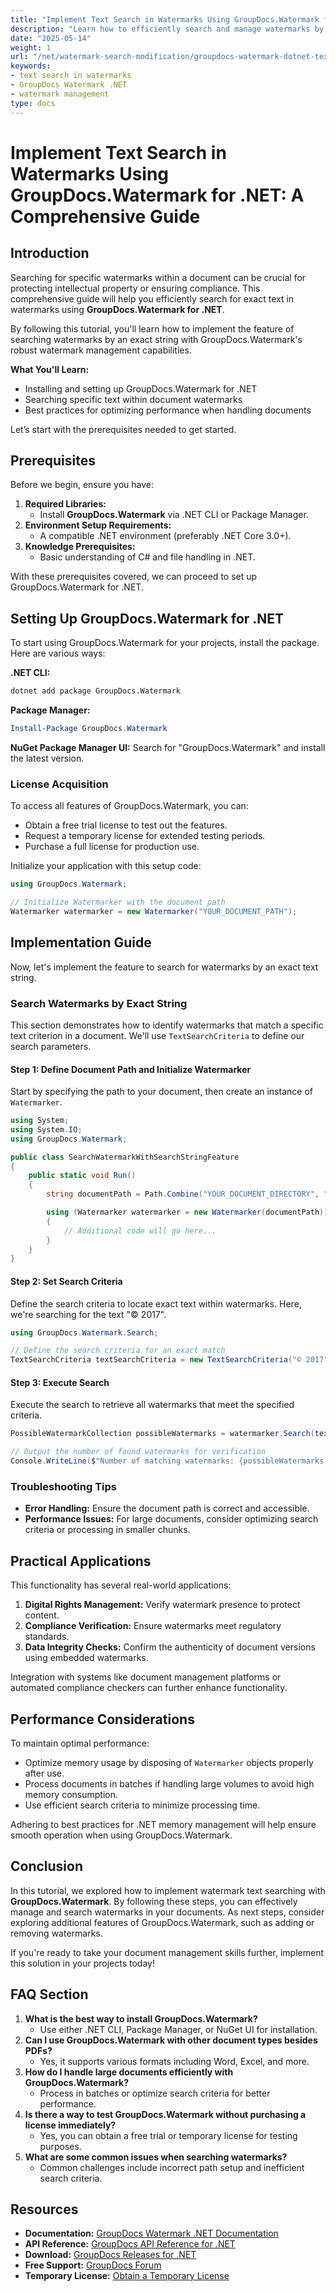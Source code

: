 ```yaml
---
title: "Implement Text Search in Watermarks Using GroupDocs.Watermark for .NET&#58; A Comprehensive Guide"
description: "Learn how to efficiently search and manage watermarks by exact text using GroupDocs.Watermark for .NET. This guide covers installation, setup, and practical applications."
date: "2025-05-14"
weight: 1
url: "/net/watermark-search-modification/groupdocs-watermark-dotnet-text-search/"
keywords:
- text search in watermarks
- GroupDocs Watermark .NET
- watermark management
type: docs
---
```

# Implement Text Search in Watermarks Using GroupDocs.Watermark for .NET: A Comprehensive Guide

## Introduction

Searching for specific watermarks within a document can be crucial for protecting intellectual property or ensuring compliance. This comprehensive guide will help you efficiently search for exact text in watermarks using **GroupDocs.Watermark for .NET**.

By following this tutorial, you'll learn how to implement the feature of searching watermarks by an exact string with GroupDocs.Watermark's robust watermark management capabilities.

**What You'll Learn:**
- Installing and setting up GroupDocs.Watermark for .NET
- Searching specific text within document watermarks
- Best practices for optimizing performance when handling documents

Let’s start with the prerequisites needed to get started.

## Prerequisites

Before we begin, ensure you have:
1. **Required Libraries:**
   - Install **GroupDocs.Watermark** via .NET CLI or Package Manager.
2. **Environment Setup Requirements:**
   - A compatible .NET environment (preferably .NET Core 3.0+).
3. **Knowledge Prerequisites:**
   - Basic understanding of C# and file handling in .NET.

With these prerequisites covered, we can proceed to set up GroupDocs.Watermark for .NET.

## Setting Up GroupDocs.Watermark for .NET

To start using GroupDocs.Watermark for your projects, install the package. Here are various ways:

**.NET CLI:**
```bash
dotnet add package GroupDocs.Watermark
```

**Package Manager:**
```powershell
Install-Package GroupDocs.Watermark
```

**NuGet Package Manager UI:**
Search for "GroupDocs.Watermark" and install the latest version.

### License Acquisition
To access all features of GroupDocs.Watermark, you can:
- Obtain a free trial license to test out the features.
- Request a temporary license for extended testing periods.
- Purchase a full license for production use.

Initialize your application with this setup code:
```csharp
using GroupDocs.Watermark;

// Initialize Watermarker with the document path
Watermarker watermarker = new Watermarker("YOUR_DOCUMENT_PATH");
```

## Implementation Guide

Now, let's implement the feature to search for watermarks by an exact text string.

### Search Watermarks by Exact String
This section demonstrates how to identify watermarks that match a specific text criterion in a document. We'll use `TextSearchCriteria` to define our search parameters.

#### Step 1: Define Document Path and Initialize Watermarker
Start by specifying the path to your document, then create an instance of `Watermarker`.
```csharp
using System;
using System.IO;
using GroupDocs.Watermark;

public class SearchWatermarkWithSearchStringFeature
{
    public static void Run()
    {
        string documentPath = Path.Combine("YOUR_DOCUMENT_DIRECTORY", "InDocumentPdf.pdf");

        using (Watermarker watermarker = new Watermarker(documentPath))
        {
            // Additional code will go here...
        }
    }
}
```
#### Step 2: Set Search Criteria
Define the search criteria to locate exact text within watermarks. Here, we're searching for the text "© 2017".
```csharp
using GroupDocs.Watermark.Search;

// Define the search criteria for an exact match
TextSearchCriteria textSearchCriteria = new TextSearchCriteria("© 2017");
```
#### Step 3: Execute Search
Execute the search to retrieve all watermarks that meet the specified criteria.
```csharp
PossibleWatermarkCollection possibleWatermarks = watermarker.Search(textSearchCriteria);

// Output the number of found watermarks for verification
Console.WriteLine($"Number of matching watermarks: {possibleWatermarks.Count}");
```
### Troubleshooting Tips
- **Error Handling:** Ensure the document path is correct and accessible.
- **Performance Issues:** For large documents, consider optimizing search criteria or processing in smaller chunks.

## Practical Applications
This functionality has several real-world applications:
1. **Digital Rights Management:** Verify watermark presence to protect content.
2. **Compliance Verification:** Ensure watermarks meet regulatory standards.
3. **Data Integrity Checks:** Confirm the authenticity of document versions using embedded watermarks.

Integration with systems like document management platforms or automated compliance checkers can further enhance functionality.

## Performance Considerations
To maintain optimal performance:
- Optimize memory usage by disposing of `Watermarker` objects properly after use.
- Process documents in batches if handling large volumes to avoid high memory consumption.
- Use efficient search criteria to minimize processing time.

Adhering to best practices for .NET memory management will help ensure smooth operation when using GroupDocs.Watermark.

## Conclusion
In this tutorial, we explored how to implement watermark text searching with **GroupDocs.Watermark**. By following these steps, you can effectively manage and search watermarks in your documents. As next steps, consider exploring additional features of GroupDocs.Watermark, such as adding or removing watermarks.

If you're ready to take your document management skills further, implement this solution in your projects today!

## FAQ Section
1. **What is the best way to install GroupDocs.Watermark?**
   - Use either .NET CLI, Package Manager, or NuGet UI for installation.
2. **Can I use GroupDocs.Watermark with other document types besides PDFs?**
   - Yes, it supports various formats including Word, Excel, and more.
3. **How do I handle large documents efficiently with GroupDocs.Watermark?**
   - Process in batches or optimize search criteria for better performance.
4. **Is there a way to test GroupDocs.Watermark without purchasing a license immediately?**
   - Yes, you can obtain a free trial or temporary license for testing purposes.
5. **What are some common issues when searching watermarks?**
   - Common challenges include incorrect path setup and inefficient search criteria.

## Resources
- **Documentation:** [GroupDocs Watermark .NET Documentation](https://docs.groupdocs.com/watermark/net/)
- **API Reference:** [GroupDocs API Reference for .NET](https://reference.groupdocs.com/watermark/net)
- **Download:** [GroupDocs Releases for .NET](https://releases.groupdocs.com/watermark/net/)
- **Free Support:** [GroupDocs Forum](https://forum.groupdocs.com/c/watermark/10)
- **Temporary License:** [Obtain a Temporary License](https://purchase.groupdocs.com/temporary-license/)
